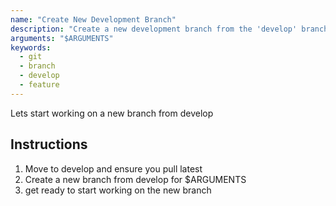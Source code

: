 ```yaml
---
name: "Create New Development Branch"
description: "Create a new development branch from the 'develop' branch for a given feature or task."
arguments: "$ARGUMENTS"
keywords:
  - git
  - branch
  - develop
  - feature
---
```


Lets start working on a new branch from develop

## Instructions

1. Move to develop and ensure you pull latest
2. Create a new branch from develop for $ARGUMENTS
3. get ready to start working on the new branch
